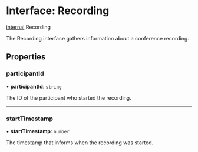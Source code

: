 # Interface: Recording

[internal](../modules/internal.md).Recording

The Recording interface gathers information about a conference recording.

## Properties

### participantId

• **participantId**: `string`

The ID of the participant who started the recording.

___

### startTimestamp

• **startTimestamp**: `number`

The timestamp that informs when the recording was started.
